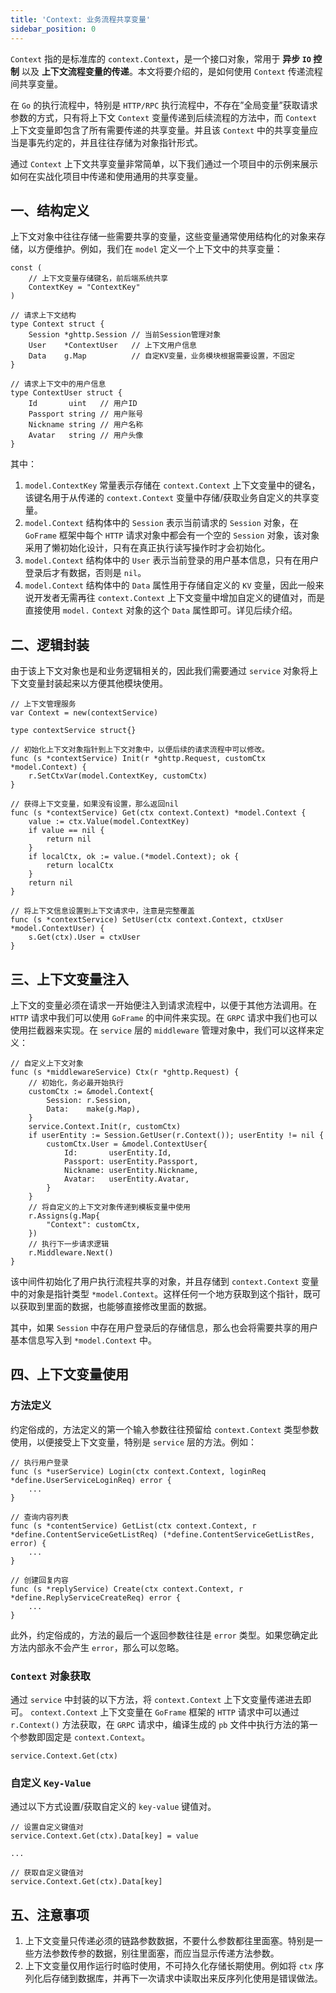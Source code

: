 ```yaml
---
title: 'Context: 业务流程共享变量'
sidebar_position: 0
---
```


`Context` 指的是标准库的 `context.Context`，是一个接口对象，常用于 **异步 `IO` 控制** 以及 **上下文流程变量的传递**。本文将要介绍的，是如何使用 `Context` 传递流程间共享变量。

在 `Go` 的执行流程中，特别是 `HTTP/RPC` 执行流程中，不存在”全局变量”获取请求参数的方式，只有将上下文 `Context` 变量传递到后续流程的方法中，而 `Context` 上下文变量即包含了所有需要传递的共享变量。并且该 `Context` 中的共享变量应当是事先约定的，并且往往存储为对象指针形式。

通过 `Context` 上下文共享变量非常简单，以下我们通过一个项目中的示例来展示如何在实战化项目中传递和使用通用的共享变量。

## 一、结构定义

上下文对象中往往存储一些需要共享的变量，这些变量通常使用结构化的对象来存储，以方便维护。例如，我们在 `model` 定义一个上下文中的共享变量：

```
const (
	// 上下文变量存储键名，前后端系统共享
	ContextKey = "ContextKey"
)

// 请求上下文结构
type Context struct {
	Session *ghttp.Session // 当前Session管理对象
	User    *ContextUser   // 上下文用户信息
	Data    g.Map          // 自定KV变量，业务模块根据需要设置，不固定
}

// 请求上下文中的用户信息
type ContextUser struct {
	Id       uint   // 用户ID
	Passport string // 用户账号
	Nickname string // 用户名称
	Avatar   string // 用户头像
}
```

其中：

1. `model.ContextKey` 常量表示存储在 `context.Context` 上下文变量中的键名，该键名用于从传递的 `context.Context` 变量中存储/获取业务自定义的共享变量。
2. `model.Context` 结构体中的 `Session` 表示当前请求的 `Session` 对象，在 `GoFrame` 框架中每个 `HTTP` 请求对象中都会有一个空的 `Session` 对象，该对象采用了懒初始化设计，只有在真正执行读写操作时才会初始化。
3. `model.Context` 结构体中的 `User` 表示当前登录的用户基本信息，只有在用户登录后才有数据，否则是 `nil`。
4. `model.Context` 结构体中的 `Data` 属性用于存储自定义的 `KV` 变量，因此一般来说开发者无需再往 `context.Context` 上下文变量中增加自定义的键值对，而是直接使用 `model.` `Context` 对象的这个 `Data` 属性即可。详见后续介绍。

## 二、逻辑封装

由于该上下文对象也是和业务逻辑相关的，因此我们需要通过 `service` 对象将上下文变量封装起来以方便其他模块使用。

```
// 上下文管理服务
var Context = new(contextService)

type contextService struct{}

// 初始化上下文对象指针到上下文对象中，以便后续的请求流程中可以修改。
func (s *contextService) Init(r *ghttp.Request, customCtx *model.Context) {
	r.SetCtxVar(model.ContextKey, customCtx)
}

// 获得上下文变量，如果没有设置，那么返回nil
func (s *contextService) Get(ctx context.Context) *model.Context {
	value := ctx.Value(model.ContextKey)
	if value == nil {
		return nil
	}
	if localCtx, ok := value.(*model.Context); ok {
		return localCtx
	}
	return nil
}

// 将上下文信息设置到上下文请求中，注意是完整覆盖
func (s *contextService) SetUser(ctx context.Context, ctxUser *model.ContextUser) {
	s.Get(ctx).User = ctxUser
}
```

## 三、上下文变量注入

上下文的变量必须在请求一开始便注入到请求流程中，以便于其他方法调用。在 `HTTP` 请求中我们可以使用 `GoFrame` 的中间件来实现。在 `GRPC` 请求中我们也可以使用拦截器来实现。在 `service` 层的 `middleware` 管理对象中，我们可以这样来定义：

```
// 自定义上下文对象
func (s *middlewareService) Ctx(r *ghttp.Request) {
	// 初始化，务必最开始执行
	customCtx := &model.Context{
		Session: r.Session,
		Data:    make(g.Map),
	}
	service.Context.Init(r, customCtx)
	if userEntity := Session.GetUser(r.Context()); userEntity != nil {
		customCtx.User = &model.ContextUser{
			Id:       userEntity.Id,
			Passport: userEntity.Passport,
			Nickname: userEntity.Nickname,
			Avatar:   userEntity.Avatar,
		}
	}
	// 将自定义的上下文对象传递到模板变量中使用
	r.Assigns(g.Map{
		"Context": customCtx,
	})
	// 执行下一步请求逻辑
	r.Middleware.Next()
}
```

该中间件初始化了用户执行流程共享的对象，并且存储到 `context.Context` 变量中的对象是指针类型 `*model.Context`。这样任何一个地方获取到这个指针，既可以获取到里面的数据，也能够直接修改里面的数据。

其中，如果 `Session` 中存在用户登录后的存储信息，那么也会将需要共享的用户基本信息写入到 `*model.Context` 中。

## 四、上下文变量使用

### 方法定义

约定俗成的，方法定义的第一个输入参数往往预留给 `context.Context` 类型参数使用，以便接受上下文变量，特别是 `service` 层的方法。例如：

```
// 执行用户登录
func (s *userService) Login(ctx context.Context, loginReq *define.UserServiceLoginReq) error {
    ...
}

// 查询内容列表
func (s *contentService) GetList(ctx context.Context, r *define.ContentServiceGetListReq) (*define.ContentServiceGetListRes, error) {
    ...
}

// 创建回复内容
func (s *replyService) Create(ctx context.Context, r *define.ReplyServiceCreateReq) error {
    ...
}

```

此外，约定俗成的，方法的最后一个返回参数往往是 `error` 类型。如果您确定此方法内部永不会产生 `error`，那么可以忽略。

### `Context` 对象获取

通过 `service` 中封装的以下方法，将 `context.Context` 上下文变量传递进去即可。 `context.Context` 上下文变量在 `GoFrame` 框架的 `HTTP` 请求中可以通过 `r.Context()` 方法获取，在 `GRPC` 请求中，编译生成的 `pb` 文件中执行方法的第一个参数即固定是 `context.Context`。

```
service.Context.Get(ctx)
```

### 自定义 `Key-Value`

通过以下方式设置/获取自定义的 `key-value` 键值对。

```
// 设置自定义键值对
service.Context.Get(ctx).Data[key] = value

...

// 获取自定义键值对
service.Context.Get(ctx).Data[key]
```

## 五、注意事项

1. 上下文变量只传递必须的链路参数数据，不要什么参数都往里面塞。特别是一些方法参数传参的数据，别往里面塞，而应当显示传递方法参数。
2. 上下文变量仅用作运行时临时使用，不可持久化存储长期使用。例如将 `ctx` 序列化后存储到数据库，并再下一次请求中读取出来反序列化使用是错误做法。
